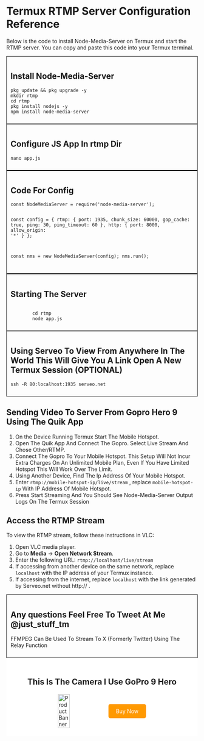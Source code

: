 <body>
<h1>Termux RTMP Server Configuration Reference</h1>

<p>Below is the code to install Node-Media-Server on Termux and start the RTMP server. You can copy and paste this code into your Termux terminal.</p>

<!-- Installation Instructions -->
<div style="border: 1px solid black; padding: 10px;">
    <h2>Install Node-Media-Server</h2>
    <pre><code>pkg update && pkg upgrade -y
mkdir rtmp
cd rtmp
pkg install nodejs -y
npm install node-media-server</code></pre>
</div>

<!-- App Config Instructions -->
<div style="border: 1px solid black; padding: 10px;">
    <h2>Configure JS App In rtmp Dir</h2>
    <pre><code>nano app.js</code></pre>
</div>

<!-- Code For app.js -->
<div style="border: 1px solid black; padding: 10px;">
    <h2>Code For Config</h2>
    <pre><code>const NodeMediaServer = require('node-media-server');

const config = {
  rtmp: {
    port: 1935,
    chunk_size: 60000,
    gop_cache: true,
    ping: 30,
    ping_timeout: 60
  },
  http: {
    port: 8000,
    allow_origin: '*'
  }
};

const nms = new NodeMediaServer(config);
nms.run();</code></pre>
</div>

<!-- Start app.js -->
<div style="border: 1px solid black; padding: 10px;">
    <h2>Starting The Server</h2>
    <pre><code>
        cd rtmp
        node app.js</code></pre>
</div>

<!-- To View From Anywhere In The World -->
<div style="border: 1px solid black; padding: 10px;">
     <h2>Using Serveo To View From Anywhere In The World This Will Give You A Link
     Open A New Termux Session (OPTIONAL) </h2>
     <pre><code>ssh -R 80:localhost:1935 serveo.net</code></pre>
</div>

<!-- Sending Video To Server -->
<h2>Sending Video To Server From Gopro Hero 9 Using The Quik App</h2>
<ol>
        <li>On the Device Running Termux Start The Mobile Hotspot.</li>
        <li>Open The Quik App And Connect The Gopro. Select Live Stream And Chose Other/RTMP.</li>
<li>Connect The Gopro To Your Mobile Hotspot. This Setup Will Not Incur Extra Charges On An
Unlimited Mobile Plan, Even If You Have Limited Hotspot This Will Work Over The Limit.</li>
<li>Using Another Device, Find The Ip Address Of Your Mobile Hotspot.</li>
<li>Enter <code>rtmp://mobile-hotspot-ip/live/stream</code> , replace <code>mobile-hotspot-ip</code> With IP Address Of Mobile Hotspot.</li>
<li>Press Start Streaming And You Should See Node-Media-Server Output Logs On The Termux Session</li>
</ol>

<!-- VLC Instructions -->
<h2>Access the RTMP Stream</h2>
<p>To view the RTMP stream, follow these instructions in VLC:</p>
<ol>
    <li>Open VLC media player.</li>
    <li>Go to <strong>Media</strong> -> <strong>Open Network Stream</strong>.</li>
    <li>Enter the following URL: <code>rtmp://localhost/live/stream</code></li>
    <li>If accessing from another device on the same network, replace <code>localhost</code> with the IP address of your Termux instance.</li>
    <li>If accessing from the internet, replace <code>localhost</code> with the link generated by Serveo.net without http:// .</li>
</ol>

<div style="border: 1px solid black; padding: 10px;">
<h2>Any questions Feel Free To Tweet At Me @just_stuff_tm</h2>
<p>FFMPEG Can Be Used To Stream To X (Formerly Twitter) Using The Relay Function</p>
</div>

<div style="background-color: #fff; padding: 20px;">
  <h2 style="text-align: center;">This Is The Camera I Use GoPro 9 Hero</h2>
  <div style="display: flex; align-items: center; justify-content: center; margin-top: 20px;">
    <a href="https://amzn.to/3OIemo1" target="_blank">
      <img src="https://m.media-amazon.com/images/W/MEDIAX_849526-T3/images/I/81fQCu7TUzL._AC_SX679_.jpg" alt="Product Banner" style="width: 50%; max-width: 300px;">
    </a>
    <a href="https://amzn.to/3OIemo1" target="_blank" style="margin-left: 10px; padding: 10px 20px; background-color: #FF9900; color: #fff; text-decoration: none; border-radius: 5px;">Buy Now</a>
  </div>
</div>


</body>
</html>
